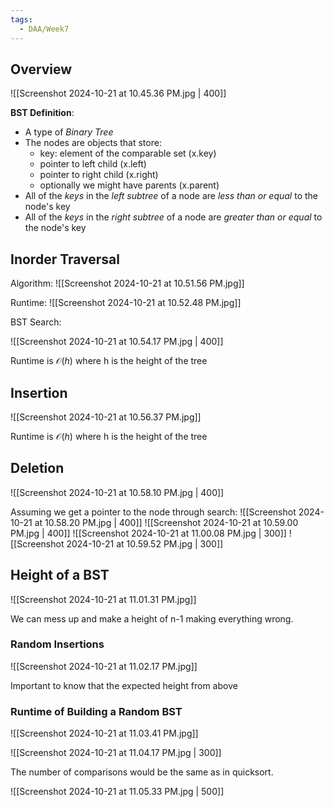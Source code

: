 ```yaml
---
tags:
  - DAA/Week7
---
```

## Overview 

![[Screenshot 2024-10-21 at 10.45.36 PM.jpg | 400]]

**BST Definition**:
- A type of *Binary Tree*
- The nodes are objects that store:
	- key: element of the comparable set (x.key)
	- pointer to left child (x.left)
	- pointer to right child (x.right)
	- optionally we might have parents (x.parent)
- All of the *keys* in the *left subtree* of a node are *less than or equal* to the node's key
- All of the *keys* in the *right subtree* of a node are *greater than or equal* to the node's key

## Inorder Traversal

Algorithm:
![[Screenshot 2024-10-21 at 10.51.56 PM.jpg]]

Runtime:
![[Screenshot 2024-10-21 at 10.52.48 PM.jpg]]

BST Search:

![[Screenshot 2024-10-21 at 10.54.17 PM.jpg | 400]]

Runtime is $\mathcal{O}(h)$ where h is the height of the tree

## Insertion

![[Screenshot 2024-10-21 at 10.56.37 PM.jpg]]

Runtime is $\mathcal{O}(h)$ where h is the height of the tree

## Deletion


![[Screenshot 2024-10-21 at 10.58.10 PM.jpg | 400]]

Assuming we get a pointer to the node through search:
![[Screenshot 2024-10-21 at 10.58.20 PM.jpg | 400]]
![[Screenshot 2024-10-21 at 10.59.00 PM.jpg | 400]]
 ![[Screenshot 2024-10-21 at 11.00.08 PM.jpg | 300]] ![[Screenshot 2024-10-21 at 10.59.52 PM.jpg | 300]]

## Height of a BST
 
 ![[Screenshot 2024-10-21 at 11.01.31 PM.jpg]]

We can mess up and make a height of n-1 making everything wrong.

### Random Insertions

![[Screenshot 2024-10-21 at 11.02.17 PM.jpg]]

Important to know that the expected height from above

### Runtime of Building a Random BST

![[Screenshot 2024-10-21 at 11.03.41 PM.jpg]]

![[Screenshot 2024-10-21 at 11.04.17 PM.jpg | 300]]

The number of comparisons would be the same as in quicksort.

![[Screenshot 2024-10-21 at 11.05.33 PM.jpg | 500]]